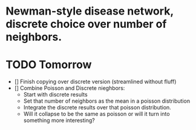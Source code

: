 # Newman-style disease network, discrete choice over number of neighbors.






    





# TODO Tomorrow
- [] Finish copying over discrete version (streamlined without fluff)
- [] Combine Poisson and Discrete nieghbors:
    - Start with discrete results
    - Set that number of neighbors as the mean in a poisson distribution
    - Integrate the discrete results over that poisson distribution.
    - Will it collapse to be the same as poisson or will it turn into something more interesting?













